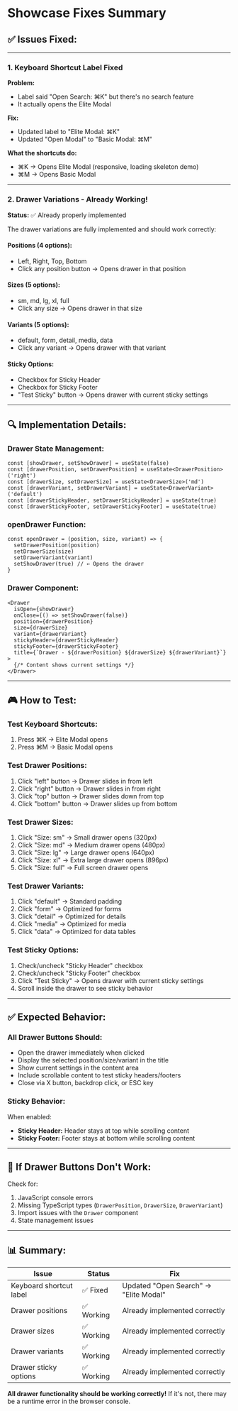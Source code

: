 # Showcase Fixes Summary

## ✅ **Issues Fixed:**

---

### **1. Keyboard Shortcut Label Fixed**

**Problem:**
- Label said "Open Search: ⌘K" but there's no search feature
- It actually opens the Elite Modal

**Fix:**
- Updated label to "Elite Modal: ⌘K"
- Updated "Open Modal" to "Basic Modal: ⌘M"

**What the shortcuts do:**
- ⌘K → Opens Elite Modal (responsive, loading skeleton demo)
- ⌘M → Opens Basic Modal

---

### **2. Drawer Variations - Already Working!**

**Status:** ✅ Already properly implemented

The drawer variations are fully implemented and should work correctly:

#### **Positions (4 options):**
- Left, Right, Top, Bottom
- Click any position button → Opens drawer in that position

#### **Sizes (5 options):**
- sm, md, lg, xl, full
- Click any size → Opens drawer in that size

#### **Variants (5 options):**
- default, form, detail, media, data
- Click any variant → Opens drawer with that variant

#### **Sticky Options:**
- Checkbox for Sticky Header
- Checkbox for Sticky Footer
- "Test Sticky" button → Opens drawer with current sticky settings

---

## 🔍 **Implementation Details:**

### **Drawer State Management:**
```tsx
const [showDrawer, setShowDrawer] = useState(false)
const [drawerPosition, setDrawerPosition] = useState<DrawerPosition>('right')
const [drawerSize, setDrawerSize] = useState<DrawerSize>('md')
const [drawerVariant, setDrawerVariant] = useState<DrawerVariant>('default')
const [drawerStickyHeader, setDrawerStickyHeader] = useState(true)
const [drawerStickyFooter, setDrawerStickyFooter] = useState(true)
```

### **openDrawer Function:**
```tsx
const openDrawer = (position, size, variant) => {
  setDrawerPosition(position)
  setDrawerSize(size)
  setDrawerVariant(variant)
  setShowDrawer(true) // ← Opens the drawer
}
```

### **Drawer Component:**
```tsx
<Drawer
  isOpen={showDrawer}
  onClose={() => setShowDrawer(false)}
  position={drawerPosition}
  size={drawerSize}
  variant={drawerVariant}
  stickyHeader={drawerStickyHeader}
  stickyFooter={drawerStickyFooter}
  title={`Drawer - ${drawerPosition} ${drawerSize} ${drawerVariant}`}
>
  {/* Content shows current settings */}
</Drawer>
```

---

## 🎮 **How to Test:**

### **Test Keyboard Shortcuts:**
1. Press ⌘K → Elite Modal opens
2. Press ⌘M → Basic Modal opens

### **Test Drawer Positions:**
1. Click "left" button → Drawer slides in from left
2. Click "right" button → Drawer slides in from right
3. Click "top" button → Drawer slides down from top
4. Click "bottom" button → Drawer slides up from bottom

### **Test Drawer Sizes:**
1. Click "Size: sm" → Small drawer opens (320px)
2. Click "Size: md" → Medium drawer opens (480px)
3. Click "Size: lg" → Large drawer opens (640px)
4. Click "Size: xl" → Extra large drawer opens (896px)
5. Click "Size: full" → Full screen drawer opens

### **Test Drawer Variants:**
1. Click "default" → Standard padding
2. Click "form" → Optimized for forms
3. Click "detail" → Optimized for details
4. Click "media" → Optimized for media
5. Click "data" → Optimized for data tables

### **Test Sticky Options:**
1. Check/uncheck "Sticky Header" checkbox
2. Check/uncheck "Sticky Footer" checkbox
3. Click "Test Sticky" → Opens drawer with current sticky settings
4. Scroll inside the drawer to see sticky behavior

---

## ✅ **Expected Behavior:**

### **All Drawer Buttons Should:**
- Open the drawer immediately when clicked
- Display the selected position/size/variant in the title
- Show current settings in the content area
- Include scrollable content to test sticky headers/footers
- Close via X button, backdrop click, or ESC key

### **Sticky Behavior:**
When enabled:
- **Sticky Header:** Header stays at top while scrolling content
- **Sticky Footer:** Footer stays at bottom while scrolling content

---

## 🐛 **If Drawer Buttons Don't Work:**

Check for:
1. JavaScript console errors
2. Missing TypeScript types (`DrawerPosition`, `DrawerSize`, `DrawerVariant`)
3. Import issues with the `Drawer` component
4. State management issues

---

## 📊 **Summary:**

| Issue | Status | Fix |
|-------|--------|-----|
| Keyboard shortcut label | ✅ Fixed | Updated "Open Search" → "Elite Modal" |
| Drawer positions | ✅ Working | Already implemented correctly |
| Drawer sizes | ✅ Working | Already implemented correctly |
| Drawer variants | ✅ Working | Already implemented correctly |
| Drawer sticky options | ✅ Working | Already implemented correctly |

**All drawer functionality should be working correctly!** If it's not, there may be a runtime error in the browser console.
